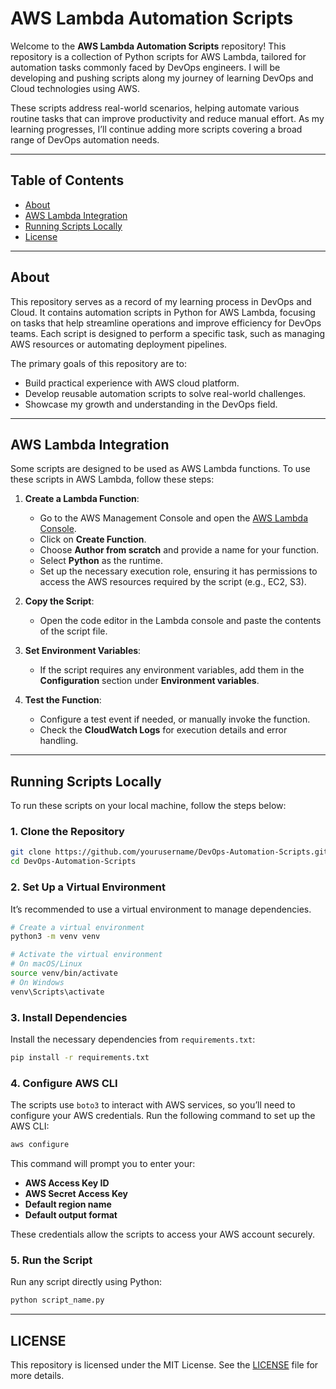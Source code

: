# AWS Lambda Automation Scripts

Welcome to the **AWS Lambda Automation Scripts** repository! This repository is a collection of Python scripts for AWS Lambda, tailored for automation tasks commonly faced by DevOps engineers. I will be developing and pushing scripts along my journey of learning DevOps and Cloud technologies using AWS.

These scripts address real-world scenarios, helping automate various routine tasks that can improve productivity and reduce manual effort. As my learning progresses, I’ll continue adding more scripts covering a broad range of DevOps automation needs.

---

## Table of Contents

- [About](#about)
- [AWS Lambda Integration](#aws-lambda-integration)
- [Running Scripts Locally](#running-scripts-locally)
- [License](#license)

---

## About

This repository serves as a record of my learning process in DevOps and Cloud. It contains automation scripts in Python for AWS Lambda, focusing on tasks that help streamline operations and improve efficiency for DevOps teams. Each script is designed to perform a specific task, such as managing AWS resources or automating deployment pipelines.

The primary goals of this repository are to:
- Build practical experience with AWS cloud platform.
- Develop reusable automation scripts to solve real-world challenges.
- Showcase my growth and understanding in the DevOps field.

---

## AWS Lambda Integration

Some scripts are designed to be used as AWS Lambda functions. To use these scripts in AWS Lambda, follow these steps:

1. **Create a Lambda Function**:
   - Go to the AWS Management Console and open the [AWS Lambda Console](https://console.aws.amazon.com/lambda/).
   - Click on **Create Function**.
   - Choose **Author from scratch** and provide a name for your function.
   - Select **Python** as the runtime.
   - Set up the necessary execution role, ensuring it has permissions to access the AWS resources required by the script (e.g., EC2, S3).

2. **Copy the Script**:
   - Open the code editor in the Lambda console and paste the contents of the script file.

3. **Set Environment Variables**:
   - If the script requires any environment variables, add them in the **Configuration** section under **Environment variables**.

4. **Test the Function**:
   - Configure a test event if needed, or manually invoke the function.
   - Check the **CloudWatch Logs** for execution details and error handling.

---

## Running Scripts Locally

To run these scripts on your local machine, follow the steps below:

### 1. Clone the Repository

```bash
git clone https://github.com/yourusername/DevOps-Automation-Scripts.git
cd DevOps-Automation-Scripts
```

### 2. Set Up a Virtual Environment

It’s recommended to use a virtual environment to manage dependencies.

```bash
# Create a virtual environment
python3 -m venv venv

# Activate the virtual environment
# On macOS/Linux
source venv/bin/activate
# On Windows
venv\Scripts\activate
```

### 3. Install Dependencies

Install the necessary dependencies from `requirements.txt`:

```bash
pip install -r requirements.txt
```

### 4. Configure AWS CLI

The scripts use `boto3` to interact with AWS services, so you’ll need to configure your AWS credentials. Run the following command to set up the AWS CLI:

```bash
aws configure
```

This command will prompt you to enter your:

* **AWS Access Key ID**
* **AWS Secret Access Key**
* **Default region name**
* **Default output format**

These credentials allow the scripts to access your AWS account securely.

### 5. Run the Script

Run any script directly using Python:

```bash
python script_name.py
```

---

## LICENSE

This repository is licensed under the MIT License. See the [LICENSE](/LICENSE) file for more details.
